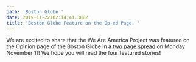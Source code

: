 ```yaml
---
path: 'Boston Globe '
date: 2019-11-22T02:14:41.388Z
title: 'Boston Globe Feature on the Op-ed Page! '
---
```

We are excited to share that the We Are America Project was featured on the Opinion page of the Boston Globe in a[ two page spread](https://www.bostonglobe.com/2019/11/11/opinion/we-are-america-project/) on Monday November 11! We hope you will read the four featured stories!
